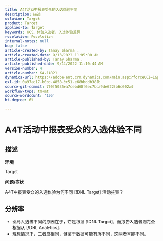 ```yaml
---
title: A4T活动中报表受众的入选体验不同
description: 描述
solution: Target
product: Target
applies-to: Target
keywords: KCS，体验入选者，入选体验差异
resolution: Resolution
internal-notes: null
bug: false
article-created-by: Tanay Sharma .
article-created-date: 9/13/2022 11:05:00 AM
article-published-by: Tanay Sharma .
article-published-date: 9/13/2022 11:10:44 AM
version-number: 4
article-number: KA-14021
dynamics-url: https://adobe-ent.crm.dynamics.com/main.aspx?forceUCI=1&pagetype=entityrecord&etn=knowledgearticle&id=9227aee8-5333-ed11-9db1-002248086735
exl-id: 0a97ac17-b0bc-4858-9c51-e68bbddb381b
source-git-commit: 7f0f5035ea7cebd60f6ec7bda9de6225b6c602a4
workflow-type: tm+mt
source-wordcount: '106'
ht-degree: 6%

---
```


# A4T活动中报表受众的入选体验不同

## 描述


<b>环境</b>

Target



<b>问题/症状</b>

A4T中报表受众的入选体验为何不同 [!DNL Target] 活动报表？




## 分辨率


- 全局入选者不同的原因在于，它是根据 [!DNL Target]，而报告入选者则完全根据从 [!DNL Analytics].
- 理想情况下，二者应相同，但鉴于数据可能有所不同，这两者可能不同。
